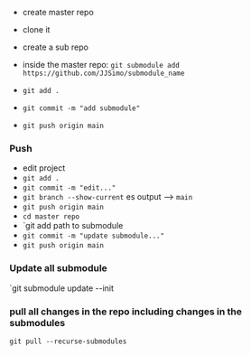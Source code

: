 - create master repo
- clone it
- create a sub repo
- inside the master repo:
  `git submodule add https://github.com/JJSimo/submodule_name`

- `git add .`
- `git commit -m "add submodule"`
- `git push origin main`

### Push
- edit project
- `git add .`
- `git commit -m "edit..."`
- `git branch --show-current`         es output -->  `main`
- `git push origin main`
- `cd master repo`
- `git add path to submodule
- `git commit -m "update submodule..."`
- `git push origin main`
### Update all submodule
`git submodule update --init
### pull all changes in the repo including changes in the submodules
`git pull --recurse-submodules`